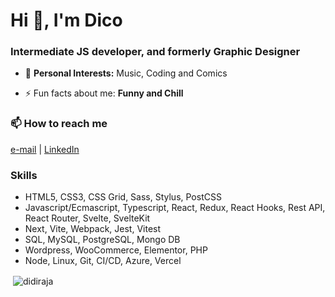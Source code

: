 # Hi 👋, I'm Dico

### Intermediate JS developer, and formerly Graphic Designer

- 💬 **Personal Interests:** Music, Coding and Comics

- ⚡ Fun facts about me: **Funny and Chill**

### 📫 How to reach me
[e-mail](mailto:didiraja@hotmail.com) | [LinkedIn](https://linkedin.com/in/didiraja)

### Skills
 - HTML5, CSS3, CSS Grid, Sass, Stylus, PostCSS
 - Javascript/Ecmascript, Typescript, React, Redux, React Hooks, Rest API, React Router, Svelte, SvelteKit
 - Next, Vite, Webpack, Jest, Vitest
 - SQL, MySQL, PostgreSQL, Mongo DB
 - Wordpress, WooCommerce, Elementor, PHP
 - Node, Linux, Git, CI/CD, Azure, Vercel

<p>&nbsp;<img align="center" src="https://github-readme-stats.vercel.app/api?username=didiraja&show_icons=true&locale=en" alt="didiraja" /></p>
